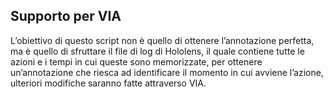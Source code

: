 ## Supporto per VIA

L’obiettivo di questo script non è quello di ottenere l’annotazione perfetta, ma è quello di sfruttare il file di log di Hololens, il quale contiene tutte le azioni e i tempi in cui queste sono memorizzate, per ottenere un’annotazione che riesca ad identificare il momento in cui avviene l’azione, ulteriori modifiche saranno fatte attraverso VIA.
